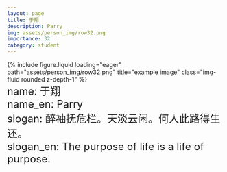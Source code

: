 ```yaml
---
layout: page
title: 于翔
description: Parry
img: assets/person_img/row32.png
importance: 32
category: student
---
```


<div class="row justify-content-center">
    <div class="col-4 mt-3 mt-md-0">
        {% include figure.liquid loading="eager" path="assets/person_img/row32.png" title="example image" class="img-fluid rounded z-depth-1" %}
    </div>
</div>

<font size="5">
    name: 于翔<br>
    name_en: Parry<br>
    slogan: 醉袖抚危栏。天淡云闲。何人此路得生还。<br>
    slogan_en: The purpose of life is a life of purpose.<br>
</font>
